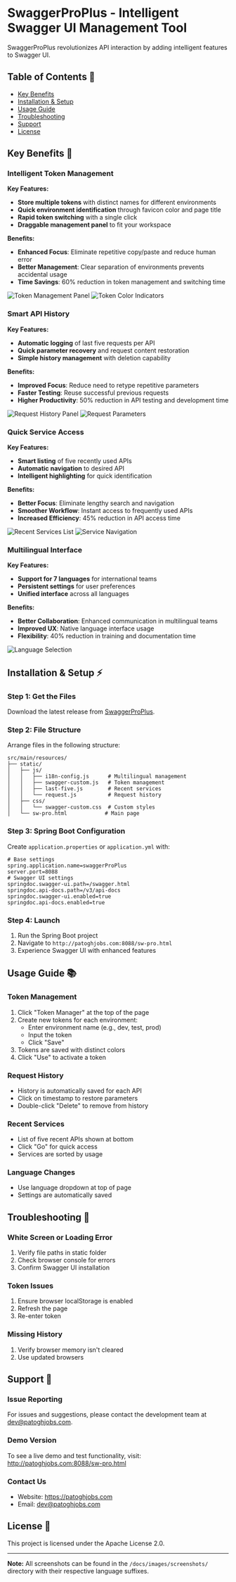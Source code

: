 # SwaggerProPlus - Intelligent Swagger UI Management Tool

SwaggerProPlus revolutionizes API interaction by adding intelligent features to Swagger UI.

## Table of Contents 📑

- [Key Benefits](#key-benefits-)
- [Installation & Setup](#installation--setup-%EF%B8%8F)
- [Usage Guide](#usage-guide-)
- [Troubleshooting](#troubleshooting-)
- [Support](#support-)
- [License](#license-)

## Key Benefits 🚀

### Intelligent Token Management

**Key Features:**

- **Store multiple tokens** with distinct names for different environments
- **Quick environment identification** through favicon color and page title
- **Rapid token switching** with a single click
- **Draggable management panel** to fit your workspace

**Benefits:**

- **Enhanced Focus**: Eliminate repetitive copy/paste and reduce human error
- **Better Management**: Clear separation of environments prevents accidental usage
- **Time Savings**: 60% reduction in token management and switching time

![Token Management Panel](/images/screenshots/token/token-manager-panel-en.png)
![Token Color Indicators](/images/screenshots/token/token-color-indicator-en.png)

### Smart API History

**Key Features:**

- **Automatic logging** of last five requests per API
- **Quick parameter recovery** and request content restoration
- **Simple history management** with deletion capability

**Benefits:**

- **Improved Focus**: Reduce need to retype repetitive parameters
- **Faster Testing**: Reuse successful previous requests
- **Higher Productivity**: 50% reduction in API testing and development time

![Request History Panel](/images/screenshots/history/request-history-panel-en.png)
![Request Parameters](/images/screenshots/history/request-parameters-en.png)

### Quick Service Access

**Key Features:**

- **Smart listing** of five recently used APIs
- **Automatic navigation** to desired API
- **Intelligent highlighting** for quick identification

**Benefits:**

- **Better Focus**: Eliminate lengthy search and navigation
- **Smoother Workflow**: Instant access to frequently used APIs
- **Increased Efficiency**: 45% reduction in API access time

![Recent Services List](/images/screenshots/services/recent-services-list-en.png)
![Service Navigation](/images/screenshots/services/service-navigation-en.png)

### Multilingual Interface

**Key Features:**

- **Support for 7 languages** for international teams
- **Persistent settings** for user preferences
- **Unified interface** across all languages

**Benefits:**

- **Better Collaboration**: Enhanced communication in multilingual teams
- **Improved UX**: Native language interface usage
- **Flexibility**: 40% reduction in training and documentation time

![Language Selection](/images/screenshots/language/language-dropdown-en.png)

## Installation & Setup ⚡️

### Step 1: Get the Files

Download the latest release from [SwaggerProPlus](https://github.com/username/SwaggerProPlus/releases).

### Step 2: File Structure

Arrange files in the following structure:

```plaintext
src/main/resources/
├── static/
│   ├── js/
│   │   ├── i18n-config.js      # Multilingual management
│   │   ├── swagger-custom.js   # Token management
│   │   ├── last-five.js        # Recent services
│   │   └── request.js          # Request history
│   ├── css/
│   │   └── swagger-custom.css  # Custom styles
│   └── sw-pro.html            # Main page
```

### Step 3: Spring Boot Configuration

Create `application.properties` or `application.yml` with:

```properties
# Base settings
spring.application.name=swaggerProPlus
server.port=8088
# Swagger UI settings
springdoc.swagger-ui.path=/swagger.html
springdoc.api-docs.path=/v3/api-docs
springdoc.swagger-ui.enabled=true
springdoc.api-docs.enabled=true
```

### Step 4: Launch

1. Run the Spring Boot project
2. Navigate to `http://patoghjobs.com:8088/sw-pro.html`
3. Experience Swagger UI with enhanced features

## Usage Guide 📚

### Token Management

1. Click "Token Manager" at the top of the page
2. Create new tokens for each environment:
    - Enter environment name (e.g., dev, test, prod)
    - Input the token
    - Click "Save"
3. Tokens are saved with distinct colors
4. Click "Use" to activate a token

### Request History

- History is automatically saved for each API
- Click on timestamp to restore parameters
- Double-click "Delete" to remove from history

### Recent Services

- List of five recent APIs shown at bottom
- Click "Go" for quick access
- Services are sorted by usage

### Language Changes

- Use language dropdown at top of page
- Settings are automatically saved

## Troubleshooting 🔧

### White Screen or Loading Error

1. Verify file paths in static folder
2. Check browser console for errors
3. Confirm Swagger UI installation

### Token Issues

1. Ensure browser localStorage is enabled
2. Refresh the page
3. Re-enter token

### Missing History

1. Verify browser memory isn't cleared
2. Use updated browsers

## Support 💬

### Issue Reporting

For issues and suggestions, please contact the development team at dev@patoghjobs.com.

### Demo Version

To see a live demo and test functionality, visit:
http://patoghjobs.com:8088/sw-pro.html

### Contact Us

- Website: https://patoghjobs.com
- Email: dev@patoghjobs.com

## License 📝

This project is licensed under the Apache License 2.0.

---

**Note:** All screenshots can be found in the `/docs/images/screenshots/` directory with their respective language
suffixes.
